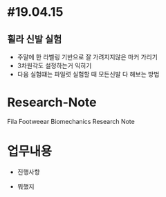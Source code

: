 #19.04.15
=========
## 휠라 신발 실험
 * 주말에 한 라벨링 기반으로 잘 가려지지않은 마커 가리기 
 * 3차원각도 설정하는거 익히기
 * 다음 실험떄는 파일럿 실험할 때 모든신발 다 해보는 방법
 
 ## 












# Research-Note
Fila Footweear Biomechanics Research Note

# 업무내용

- 진행사항

- 뭐했지
